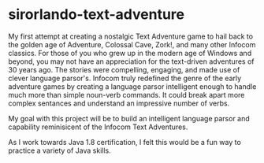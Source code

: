 # sirorlando-text-adventure
My first attempt at creating a nostalgic Text Adventure game to hail back to the golden age of Adventure, Colossal Cave, Zork!, and many other Infocom classics.  For those of you who grew up in the modern age of Windows and beyond, you may not have an appreciation for the text-driven adventures of 30 years ago.  The stories were compelling, engaging, and made use of clever language parsor's.  Infocom truly redefined the genre of the early adventure games by creating a language parsor intelligent enough to handle much more than simple noun-verb commands.  It could break apart more complex sentances and understand an impressive number of verbs.  

My goal with this project will be to build an intelligent language parsor and capability reminisicent of the Infocom Text Adventures.

As I work towards Java 1.8 certification, I felt this would be a fun way to practice a variety of Java skills.
